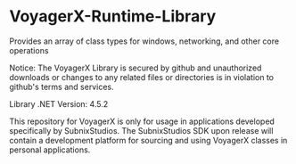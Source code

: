 # VoyagerX-Runtime-Library
Provides an array of class types for windows, networking, and other core operations

Notice:
The VoyagerX Library is secured by github and unauthorized downloads or changes to any related files or directories is in violation to github's terms and services.

Library .NET Version: 4.5.2

This repository for VoyagerX is only for usage in applications developed specifically by SubnixStudios. The SubnixStudios SDK upon release will contain a development platform for sourcing and using VoyagerX classes in personal applications.
